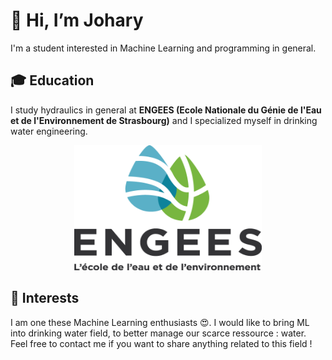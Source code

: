 # 👋 Hi, I’m Johary
I'm a student interested in Machine Learning and programming in general.

## 🎓 Education
I study hydraulics in general at **ENGEES (Ecole Nationale du Génie de l'Eau et de l'Environnement de Strasbourg)** and I specialized myself in drinking water engineering.

<p align="center">
  <img src="/Images/Engees_logo.png" alt="Image" width="300" height="200">
</p>

## 💞️ Interests
I am one these Machine Learning enthusiasts 😍. I would like to bring ML into drinking water field, to better manage our scarce ressource : water.
Feel free to contact me if you want to share anything related to this field !


<!---
Joh45-coder/Joh45-coder is a ✨ special ✨ repository because its `README.md` (this file) appears on your GitHub profile.
You can click the Preview link to take a look at your changes.
--->
